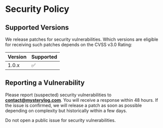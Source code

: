 # Security Policy

## Supported Versions

We release patches for security vulnerabilities. Which versions are eligible for receiving such patches depends on the CVSS v3.0 Rating:

| Version | Supported          |
| ------- | ------------------ |
| 1.0.x   | :white_check_mark: |

## Reporting a Vulnerability

Please report (suspected) security vulnerabilities to **contact@mysterylog.com**. You will receive a response within 48 hours. If the issue is confirmed, we will release a patch as soon as possible depending on complexity but historically within a few days.

Do not open a public issue for security vulnerabilities.
